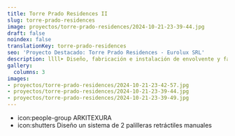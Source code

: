 ```yaml
---
title: Torre Prado Residences II
slug: torre-prado-residences
image: proyectos/torre-prado-residences/2024-10-21-23-39-44.jpg
draft: false
noindex: false
translationKey: torre-prado-residences
seo: 'Proyecto Destacado: Torre Prado Residences - Eurolux SRL'
description: llll➤ Diseño, fabricación e instalación de envolvente y fachada ligera ✅ para el proyecto Torre Prado Residences II.
gallery:
  columns: 3
images:
- proyectos/torre-prado-residences/2024-10-21-23-42-57.jpg
- proyectos/torre-prado-residences/2024-10-21-23-39-44.jpg
- proyectos/torre-prado-residences/2024-10-21-23-39-49.jpg
---
```

- icon:people-group ARKITEXURA
- icon:shutters Diseño un sistema de 2 palilleras retráctiles manuales
